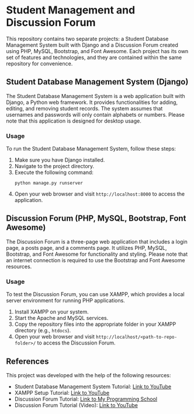 # Student Management and Discussion Forum

This repository contains two separate projects: a Student Database Management System built with Django and a Discussion Forum created using PHP, MySQL, Bootstrap, and Font Awesome. Each project has its own set of features and technologies, and they are contained within the same repository for convenience.

## Student Database Management System (Django)

The Student Database Management System is a web application built with Django, a Python web framework. It provides functionalities for adding, editing, and removing student records. The system assumes that usernames and passwords will only contain alphabets or numbers. Please note that this application is designed for desktop usage.

### Usage

To run the Student Database Management System, follow these steps:

1. Make sure you have Django installed.
2. Navigate to the project directory.
3. Execute the following command:
   ```shell
   python manage.py runserver
   ```
4. Open your web browser and visit `http://localhost:8000` to access the application.

## Discussion Forum (PHP, MySQL, Bootstrap, Font Awesome)

The Discussion Forum is a three-page web application that includes a login page, a posts page, and a comments page. It utilizes PHP, MySQL, Bootstrap, and Font Awesome for functionality and styling. Please note that an internet connection is required to use the Bootstrap and Font Awesome resources.

### Usage

To test the Discussion Forum, you can use XAMPP, which provides a local server environment for running PHP applications.

1. Install XAMPP on your system.
2. Start the Apache and MySQL services.
3. Copy the repository files into the appropriate folder in your XAMPP directory (e.g., `htdocs`).
4. Open your web browser and visit `http://localhost/<path-to-repo-folder>/` to access the Discussion Forum.

## References

This project was developed with the help of the following resources:

- Student Database Management System Tutorial: [Link to YouTube](https://youtu.be/EUMpUUXKvP0)
- XAMPP Setup Tutorial: [Link to YouTube](https://youtu.be/fV8ointgMeQ)
- Discussion Forum Tutorial: [Link to My Programming School](https://myprogrammingschool.com/build-discussion-forum-with-php-and-mysql-my-programming-school/)
- Discussion Forum Tutorial (Video): [Link to YouTube](https://youtu.be/yBzuGLCED0k)
